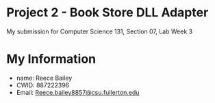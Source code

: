 # Project 2 - Book Store DLL Adapter

My submission for Computer Science 131, Section 07, Lab Week 3

# My Information

* name: Reece Bailey
* CWID: 887222396
* Email: Reece.bailey8857@csu.fullerton.edu
